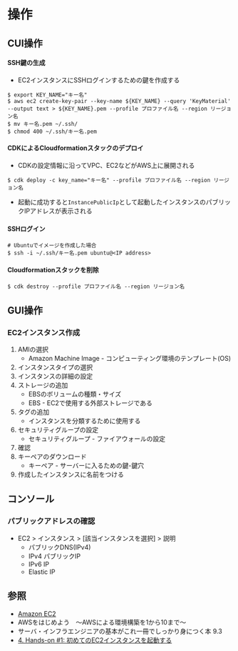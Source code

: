 # 操作
## CUI操作
#### SSH鍵の生成
- EC2インスタンスにSSHログインするための鍵を作成する

```
$ export KEY_NAME="キー名"
$ aws ec2 create-key-pair --key-name ${KEY_NAME} --query 'KeyMaterial' --output text > ${KEY_NAME}.pem --profile プロファイル名 --region リージョン名
$ mv キー名.pem ~/.ssh/
$ chmod 400 ~/.ssh/キー名.pem
```

#### CDKによるCloudformationスタックのデプロイ
- CDKの設定情報に沿ってVPC、EC2などがAWS上に展開される
```
$ cdk deploy -c key_name="キー名" --profile プロファイル名 --region リージョン名
```
- 起動に成功すると`InstancePublicIp`として起動したインスタンスのパブリックIPアドレスが表示される

#### SSHログイン
```
# Ubuntuでイメージを作成した場合
$ ssh -i ~/.ssh/キー名.pem ubuntu@<IP address>
```

#### Cloudformationスタックを削除
```
$ cdk destroy --profile プロファイル名 --region リージョン名
```

## GUI操作
### EC2インスタンス作成
1. AMIの選択
    - Amazon Machine Image - コンピューティング環境のテンプレート(OS)
2. インスタンスタイプの選択
3. インスタンスの詳細の設定
4. ストレージの追加
    - EBSのボリュームの種類・サイズ
    - EBS - EC2で使用する外部ストレージである
5. タグの追加
    - インスタンスを分類するために使用する
6. セキュリティグループの設定
    - セキュリティグループ - ファイアウォールの設定
7. 確認
8. キーペアのダウンロード
    - キーペア - サーバーに入るための鍵-鍵穴
9. 作成したインスタンスに名前をつける

## コンソール
### パブリックアドレスの確認
- EC2 > インスタンス > [該当インスタンスを選択] > 説明
  - パブリックDNS(IPv4)
  - IPv4 パブリックIP
  - IPv6 IP
  - Elastic IP

## 参照
- [Amazon EC2](https://aws.amazon.com/jp/ec2/?nc2=h_ql_prod_fs_ec2)
- AWSをはじめよう　～AWSによる環境構築を1から10まで～
- サーバ・インフラエンジニアの基本がこれ一冊でしっかり身につく本 9.3
- [4. Hands-on #1: 初めてのEC2インスタンスを起動する](https://tomomano.github.io/learn-aws-by-coding/#sec_first_ec2)
